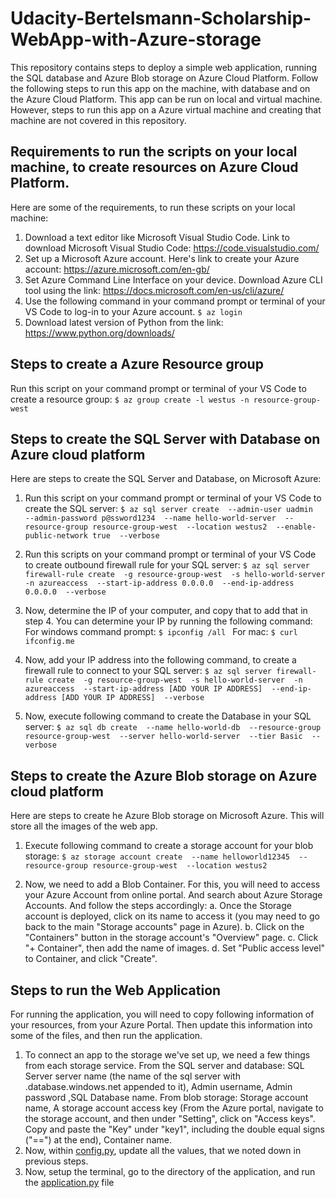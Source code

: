# Udacity-Bertelsmann-Scholarship-WebApp-with-Azure-storage
This repository contains steps to deploy a simple web application, running the SQL database and Azure Blob storage on Azure Cloud Platform. Follow the following steps to run this app on the machine, with database and  on the Azure Cloud Platform. This app can be run on local and virtual machine. However, steps to run this app on a Azure virtual machine and creating that machine are not covered in this repository.

## Requirements to run the scripts on your local machine, to create resources on Azure Cloud Platform.
Here are some of the requirements, to run these scripts on your local machine:
1. Download a text editor like Microsoft Visual Studio Code. Link to download Microsoft Visual Studio Code: https://code.visualstudio.com/
2. Set up a Microsoft Azure account. Here's link to create your Azure account: https://azure.microsoft.com/en-gb/
3. Set Azure Command Line Interface on your device. Download Azure CLI tool using the link: https://docs.microsoft.com/en-us/cli/azure/
4. Use the following command in your command prompt or terminal of your VS Code to log-in to your Azure account.
`
$ az login
`
5. Download latest version of Python from the link: https://www.python.org/downloads/

## Steps to create a Azure Resource group
Run this script on your command prompt or terminal of your VS Code to create a resource group:
`
$ az group create -l westus -n resource-group-west
`

## Steps to create the SQL Server with Database on Azure cloud platform
Here are steps to create the SQL Server and Database, on Microsoft Azure:
1. Run this script on your command prompt or terminal of your VS Code to create the SQL server:
`
$ az sql server create 
--admin-user uadmin 
--admin-password p@ssword1234 
--name hello-world-server 
--resource-group resource-group-west 
--location westus2 
--enable-public-network true 
--verbose
`

2. Run this scripts on your command prompt or terminal of your VS Code to create outbound firewall rule for your SQL server:
`
$ az sql server firewall-rule create 
-g resource-group-west 
-s hello-world-server 
-n azureaccess 
--start-ip-address 0.0.0.0 
--end-ip-address 0.0.0.0 
--verbose
`

3. Now, determine the IP of your computer, and copy that to add that in step 4. You can determine your IP by running the following command:
For windows command prompt:
`
$ ipconfig /all 
`
For mac:
`
$ curl ifconfig.me
`

4. Now, add your IP address into the following command, to create a firewall rule to connect to your SQL server:
`
$ az sql server firewall-rule create 
-g resource-group-west 
-s hello-world-server 
-n azureaccess 
--start-ip-address [ADD YOUR IP ADDRESS] 
--end-ip-address [ADD YOUR IP ADDRESS] 
--verbose
`

5. Now, execute following command to create the Database in your SQL server:
`
$ az sql db create 
--name hello-world-db 
--resource-group resource-group-west 
--server hello-world-server 
--tier Basic 
--verbose
`

## Steps to create the Azure Blob storage on Azure cloud platform
Here are steps to create he Azure Blob storage on Microsoft Azure. This will store all the images of the web app.
1. Execute following command to create a storage account for your blob storage:
`
$ az storage account create 
--name helloworld12345 
--resource-group resource-group-west 
--location westus2
`

2. Now, we need to add a Blob Container. For this, you will need to access your Azure Account from online portal. And search about Azure Storage Accounts. And follow the steps accordingly:
    a. Once the Storage account is deployed, click on its name to access it (you may need to go back to the main "Storage accounts" page in Azure).
    b. Click on the "Containers" button in the storage account's "Overview" page.
    c. Click "+ Container", then add the name of images.
    d. Set "Public access level" to Container, and click "Create". 
   
## Steps to run the Web Application 
For running the application, you will need to copy following information of your resources, from your Azure Portal. Then update this information into some of the files, and then run the application.
1. To connect an app to the storage we've set up, we need a few things from each storage service. From the SQL server and database:
SQL Server server name (the name of the sql server with .database.windows.net appended to it), Admin username, Admin password ,SQL Database name. From blob storage: Storage account name, A storage account access key (From the Azure portal, navigate to the storage account, and then under "Setting", click on "Access keys". Copy and paste the "Key" under "key1", including the double equal signs ("==") at the end), Container name.
2. Now, within [config.py](https://github.com/Karansingh005/Udacity-Bertelsmann-Scholarship-WebApp-with-Azure-storage/blob/main/config.py), update all the values, that we noted down in previous steps.
3. Now, setup the terminal, go to the directory of the application, and run the [application.py](https://github.com/Karansingh005/Udacity-Bertelsmann-Scholarship-WebApp-with-Azure-storage/blob/main/application.py) file
